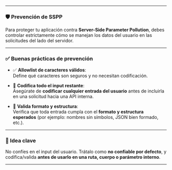 
---

### 🛡️ Prevención de SSPP

Para proteger tu aplicación contra **Server-Side Parameter Pollution**, debes controlar estrictamente cómo se manejan los datos del usuario en las solicitudes del lado del servidor.

---

### ✅ Buenas prácticas de prevención

- ✅ **Allowlist de caracteres válidos**:  
    Define qué caracteres son seguros y no necesitan codificación.
    
- 🧼 **Codifica todo el input restante**:  
    Asegúrate de **codificar cualquier entrada del usuario** antes de incluirla en una solicitud hacia una API interna.
    
- 📐 **Valida formato y estructura**:  
    Verifica que toda entrada cumpla con el **formato y estructura esperados** (por ejemplo: nombres sin símbolos, JSON bien formado, etc.).
    

---

### 🧠 Idea clave

No confíes en el input del usuario. Trátalo como **no confiable por defecto**, y codifica/valida **antes de usarlo en una ruta, cuerpo o parámetro interno**.

---
